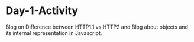 # Day-1-Activity
Blog on Difference between HTTP1.1 vs HTTP2 and Blog about objects and its internal representation in Javascript.
